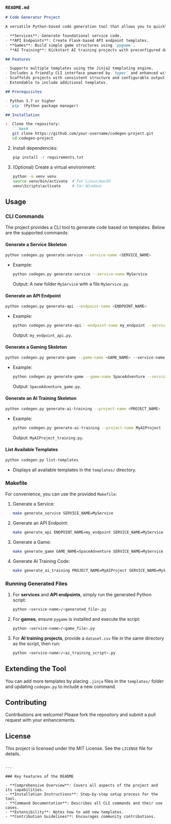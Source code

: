 ### `README.md`

```markdown
# Code Generator Project

A versatile Python-based code generation tool that allows you to quickly create skeleton code for various types of projects, including:

- **Services**: Generate foundational service code.
- **API Endpoints**: Create Flask-based API endpoint templates.
- **Games**: Build simple game structures using `pygame`.
- **AI Training**: Kickstart AI training projects with preconfigured datasets and machine learning pipelines.

## Features

- Supports multiple templates using the Jinja2 templating engine.
- Includes a friendly CLI interface powered by `typer` and enhanced with rich text.
- Scaffolds projects with consistent structure and configurable output directories.
- Extendable to include additional templates.

## Prerequisites

- Python 3.7 or higher
- `pip` (Python package manager)

## Installation

1. Clone the repository:
   ```bash
   git clone https://github.com/your-username/codegen-project.git
   cd codegen-project
   ```

2. Install dependencies:
   ```bash
   pip install -r requirements.txt
   ```

3. (Optional) Create a virtual environment:
   ```bash
   python -m venv venv
   source venv/bin/activate  # For Linux/macOS
   venv\Scripts\activate     # For Windows
   ```

## Usage

### CLI Commands

The project provides a CLI tool to generate code based on templates. Below are the supported commands:

#### Generate a Service Skeleton
```bash
python codegen.py generate-service --service-name <SERVICE_NAME>
```
- Example:
  ```bash
  python codegen.py generate-service --service-name MyService
  ```
  Output: A new folder `MyService` with a file `MyService.py`.

#### Generate an API Endpoint
```bash
python codegen.py generate-api --endpoint-name <ENDPOINT_NAME>
```
- Example:
  ```bash
  python codegen.py generate-api --endpoint-name my_endpoint --service-name MyService
  ```
  Output: `my_endpoint_api.py`.

#### Generate a Gaming Skeleton
```bash
python codegen.py generate-game --game-name <GAME_NAME> --service-name MyService
```
- Example:
  ```bash
  python codegen.py generate-game --game-name SpaceAdventure --service-name MyService
  ```
  Output: `SpaceAdventure_game.py`.

#### Generate an AI Training Skeleton
```bash
python codegen.py generate-ai-training --project-name <PROJECT_NAME>
```
- Example:
  ```bash
  python codegen.py generate-ai-training --project-name MyAIProject
  ```
  Output: `MyAIProject_training.py`.

#### List Available Templates
```bash
python codegen.py list-templates
```
- Displays all available templates in the `templates/` directory.

### Makefile

For convenience, you can use the provided `Makefile`:
1. Generate a Service:
   ```bash
   make generate_service SERVICE_NAME=MyService
   ```

2. Generate an API Endpoint:
   ```bash
   make generate_api ENDPOINT_NAME=my_endpoint SERVICE_NAME=MyService
   ```

3. Generate a Game:
   ```bash
   make generate_game GAME_NAME=SpaceAdventure SERVICE_NAME=MyService
   ```

4. Generate AI Training Code:
   ```bash
   make generate_ai_training PROJECT_NAME=MyAIProject SERVICE_NAME=MyService
   ```

### Running Generated Files

1. For **services** and **API endpoints**, simply run the generated Python script:
   ```bash
   python <service-name>/<generated_file>.py
   ```

2. For **games**, ensure `pygame` is installed and execute the script:
   ```bash
   python <service-name>/<game_file>.py
   ```

3. For **AI training projects**, provide a `dataset.csv` file in the same directory as the script, then run:
   ```bash
   python <service-name>/<ai_training_script>.py
   ```

## Extending the Tool

You can add more templates by placing `.jinja` files in the `templates/` folder and updating `codegen.py` to include a new command.

## Contributing

Contributions are welcome! Please fork the repository and submit a pull request with your enhancements.

## License

This project is licensed under the MIT License. See the `LICENSE` file for details.
```

---

### Key Features of the README

- **Comprehensive Overview**: Covers all aspects of the project and its capabilities.
- **Installation Instructions**: Step-by-step setup process for the tool.
- **Command Documentation**: Describes all CLI commands and their use cases.
- **Extensibility**: Notes how to add new templates.
- **Contribution Guidelines**: Encourages community contributions.
